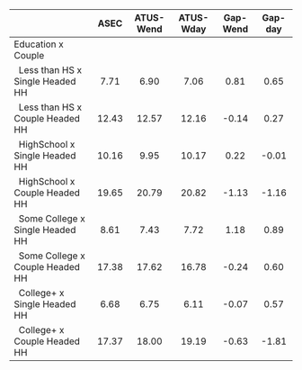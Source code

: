 
|                      |         ASEC |    ATUS-Wend |    ATUS-Wday |     Gap-Wend |      Gap-day |
| -------------------- | :----------: | :----------: | :----------: | :----------: | :----------: |
| Education x Couple   |              |              |              |              |              |
| &nbsp;&nbsp;Less than HS x Single Headed HH |         7.71 |         6.90 |         7.06 |         0.81 |         0.65 |
| &nbsp;&nbsp;Less than HS x Couple Headed HH |        12.43 |        12.57 |        12.16 |        -0.14 |         0.27 |
| &nbsp;&nbsp;HighSchool x Single Headed HH |        10.16 |         9.95 |        10.17 |         0.22 |        -0.01 |
| &nbsp;&nbsp;HighSchool x Couple Headed HH |        19.65 |        20.79 |        20.82 |        -1.13 |        -1.16 |
| &nbsp;&nbsp;Some College x Single Headed HH |         8.61 |         7.43 |         7.72 |         1.18 |         0.89 |
| &nbsp;&nbsp;Some College x Couple Headed HH |        17.38 |        17.62 |        16.78 |        -0.24 |         0.60 |
| &nbsp;&nbsp;College+ x Single Headed HH |         6.68 |         6.75 |         6.11 |        -0.07 |         0.57 |
| &nbsp;&nbsp;College+ x Couple Headed HH |        17.37 |        18.00 |        19.19 |        -0.63 |        -1.81 |

